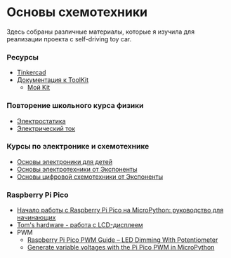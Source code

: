 # Основы схемотехники

Здесь собраны различные материалы, которые я изучила для реализации проекта с self-driving toy car.

### Ресурсы
* [Tinkercad](https://www.tinkercad.com/)
* [Документация к ToolKit](https://freenove.com/tutorial.html)
  * [Мой Kit](https://github.com/Freenove/Freenove_Super_Starter_Kit_for_Raspberry_Pi_Pico)

### Повторение школьного курса физики

* [Электростатика](https://educon.by/index.php/materials/phys/electrostatika)
* [Электрический ток](https://educon.by/index.php/materials/phys/elektricheskij-tok)

### Курсы по электронике и схемотехнике

* [Основы электроники для детей](https://www.youtube.com/playlist?list=PLNAsgvPRQbqhAr_owUecml6L5sCxj-FJ7)
* [Основы электротехники от Экспоненты](https://www.youtube.com/playlist?list=PLmu_y3-DV2_ko4Q36htOLjHM3QgGnbQY0)
* [Основы цифровой схемотехники от Экспоненты](https://www.youtube.com/playlist?list=PLmu_y3-DV2_mdPNAjp_8VIhtdlWPuZKZL)

### Raspberry Pi Pico
* [Начало работы с Raspberry Pi Pico на MicroPython: руководство для начинающих](https://microkontroller.ru/raspberry-pi-projects/nachalo-raboty-s-raspberry-pi-pico-na-micropython-rukovodstvo-dlya-nachinayushhih/)
* [Tom's hardware - работа с LCD-дисплеем](https://www.tomshardware.com/how-to/lcd-display-raspberry-pi-pico)
* PWM
    * [Raspberry Pi Pico PWM Guide – LED Dimming With Potentiometer](https://electrocredible.com/raspberry-pi-pico-pwm-guide-led-dimming-example/)
    * [Generate variable voltages with the Pi Pico PWM in MicroPython](https://www.upesy.com/blogs/tutorials/micropython-raspberry-pi-pico-pwm-usage#)
